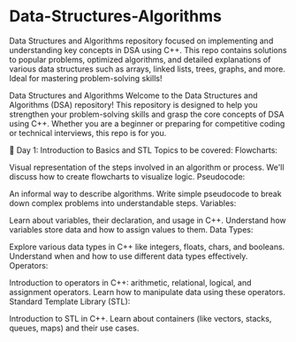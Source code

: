 # Data-Structures-Algorithms
Data Structures and Algorithms repository focused on implementing and understanding key concepts in DSA using C++. This repo contains solutions to popular problems, optimized algorithms, and detailed explanations of various data structures such as arrays, linked lists, trees, graphs, and more. Ideal for mastering problem-solving skills!



Data Structures and Algorithms
Welcome to the Data Structures and Algorithms (DSA) repository! This repository is designed to help you strengthen your problem-solving skills and grasp the core concepts of DSA using C++. Whether you are a beginner or preparing for competitive coding or technical interviews, this repo is for you.


📝 Day 1: Introduction to Basics and STL
Topics to be covered:
Flowcharts:

Visual representation of the steps involved in an algorithm or process.
We'll discuss how to create flowcharts to visualize logic.
Pseudocode:

An informal way to describe algorithms.
Write simple pseudocode to break down complex problems into understandable steps.
Variables:

Learn about variables, their declaration, and usage in C++.
Understand how variables store data and how to assign values to them.
Data Types:

Explore various data types in C++ like integers, floats, chars, and booleans.
Understand when and how to use different data types effectively.
Operators:

Introduction to operators in C++: arithmetic, relational, logical, and assignment operators.
Learn how to manipulate data using these operators.
Standard Template Library (STL):

Introduction to STL in C++.
Learn about containers (like vectors, stacks, queues, maps) and their use cases.